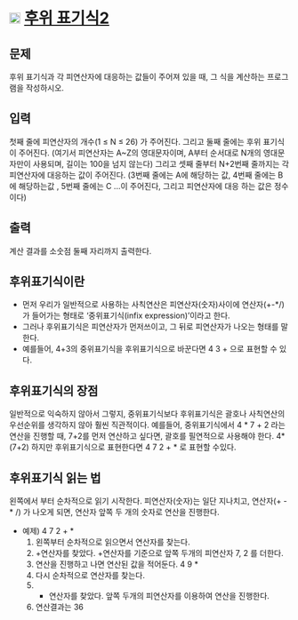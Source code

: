 # <img src="https://d2gd6pc034wcta.cloudfront.net/tier/8.svg" class="solvedac-tier" width = 20> [후위 표기식2](https://www.acmicpc.net/problem/1935)

## 문제
후위 표기식과 각 피연산자에 대응하는 값들이 주어져 있을 때, 그 식을 계산하는 프로그램을 작성하시오.

## 입력
첫째 줄에 피연산자의 개수(1 ≤ N ≤ 26) 가 주어진다. 그리고 둘째 줄에는 후위 표기식이 주어진다. (여기서 피연산자는 A~Z의 영대문자이며, A부터 순서대로 N개의 영대문자만이 사용되며, 길이는 100을 넘지 않는다) 그리고 셋째 줄부터 N+2번째 줄까지는 각 피연산자에 대응하는 값이 주어진다. (3번째 줄에는 A에 해당하는 값, 4번째 줄에는 B에 해당하는값 , 5번째 줄에는 C ...이 주어진다, 그리고 피연산자에 대응 하는 값은 정수이다)

## 출력
계산 결과를 소숫점 둘째 자리까지 출력한다.


## 후위표기식이란
 - 먼저 우리가 일반적으로 사용하는 사칙연산은 피연산자(숫자)사이에 연산자(+-*/)가 들어가는 형태로 ‘중위표기식(infix expression)’이라고 한다. 
 - 그러나 후위표기식은 피연산자가 먼저쓰이고, 그 뒤로 피연산자가 나오는 형태를 말한다. 
 - 예를들어, 4+3의 중위표기식을 후위표기식으로 바꾼다면 4 3 + 으로 표현할 수 있다.

## 후위표기식의 장점
 일반적으로 익숙하지 않아서 그렇지, 중위표기식보다 후위표기식은 괄호나 사칙연산의 우선순위를 생각하지 않아 훨씬 직관적이다. 
 예를들어, 중위표기식에서 4 * 7 + 2 라는 연산을 진행할 때, 7+2를 먼저 연산하고 싶다면, 괄호를 필연적으로 사용해야 한다. 4*(7+2) 하지만 후위표기식으로 표현한다면 4 7 2 + * 로 표현할 수있다.

## 후위표기식 읽는 법
 왼쪽에서 부터 순차적으로 읽기 시작한다. 피연산자(숫자)는 일단 지나치고, 연산자(+ - * /) 가 나오게 되면, 연산자 앞쪽 두 개의 숫자로 연산을 진행한다.


* 예제) 4 7 2 + *
  1.  왼쪽부터 순차적으로 읽으면서 연산자를 찾는다.
  2.  +연산자를 찾았다. +연산자를 기준으로 앞쪽 두개의 피연산자 7, 2 를 더한다.
  3.  연산을 진행하고 나면 연산된 값을 적어둔다. 4 9 *
  4.  다시 순차적으로 연산자를 찾는다.
  5.  * 연산자를 찾았다. 앞쪽 두개의 피연산자를 이용하여 연산을 진행한다.
  6.  연산결과는 36
